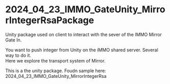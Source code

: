 # 2024_04_23_IMMO_GateUnity_MirrorIntegerRsaPackage
Unity package used on client to interact with the sever of the IMMO Mirror Gate In.


You want to push integer from Unity on the iMMO shared server. Several way to do it.  
Here we explore the transport system of Mirror.  

This is a the unity package.
Foudn sample here: 2024_04_23_IMMO_GateUnity_MirrorIntegerRsa
